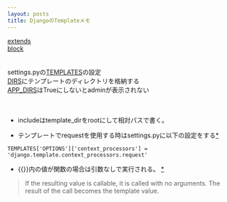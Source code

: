 ```yaml
---
layout: posts
title: DjangoのTemplateメモ 
---
```


[extends](https://docs.djangoproject.com/en/stable/ref/templates/builtins/#extends)   
[block](https://docs.djangoproject.com/en/stable/ref/templates/builtins/#block)   
<br>
<br>
settings.pyの[TEMPLATES](https://docs.djangoproject.com/en/stableref/settings/#std:setting-TEMPLATES)の設定    
[DIRS](https://docs.djangoproject.com/en/stable/ref/settings/#dirs)にテンプレートのディレクトリを格納する     
[APP_DIRS](https://docs.djangoproject.com/en/stable/ref/settings/#app-dirs)はTrueにしないとadminが表示されない    
<br>
<br>
   
* includeはtemplate_dirをrootにして相対パスで書く。  

* テンプレートでrequestを使用する時はsettings.pyに以下の設定をする[*](https://docs.djangoproject.com/en/1.8/ref/templates/api/#django-template-context-processors-request)  

```
TEMPLATES['OPTIONS']['context_processors'] = 'django.template.context_processors.request'
```

* \{\{\}\}内の値が関数の場合は引数なしで実行される。 [*](https://docs.djangoproject.com/en/dev/topics/templates/#variables)
>If the resulting value is callable, it is called with no arguments. The result of the call becomes the template value.
